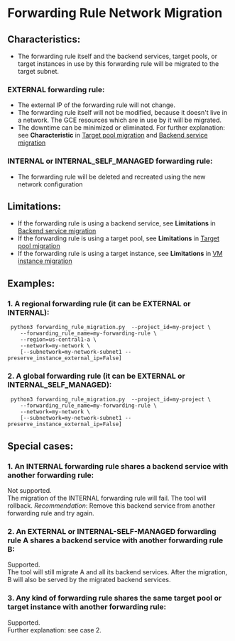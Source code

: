 # Forwarding Rule Network Migration
## Characteristics:
*  The forwarding rule itself and the backend services, target pools, or target instances in use by this forwarding rule will be migrated to the target subnet.
### EXTERNAL forwarding rule:
* The external IP of the forwarding rule will not change.
* The forwarding rule itself will not be modified, because it doesn't live in a network. The GCE resources which are in use by it will be migrated.
* The downtime can be minimized or eliminated. For further explanation: see **Characteristic** in [Target pool migration](./TARGET_POOL_README.md) and [Backend service migration](./BACKEND_SERVICE_README.md)
### INTERNAL or INTERNAL_SELF_MANAGED forwarding rule:
* The forwarding rule will be deleted and recreated using the new network configuration 
## Limitations:
* If the forwarding rule is using a backend service, see **Limitations** in [Backend service migration](./BACKEND_SERVICE_README.md)
* If the forwarding rule is using a target pool, see **Limitations** in [Target pool migration](./TARGET_POOL_README.md)
* If the forwarding rule is using a target instance, see **Limitations** in [VM instance migration](./VM_INSTANCE_README.md)
## Examples:
### 1. A regional forwarding rule (it can be EXTERNAL or INTERNAL):
     python3 forwarding_rule_migration.py  --project_id=my-project \
        --forwarding_rule_name=my-forwarding-rule \
        --region=us-central1-a \
        --network=my-network \
        [--subnetwork=my-network-subnet1 --preserve_instance_external_ip=False]
     
### 2. A global forwarding rule (it can be EXTERNAL or INTERNAL_SELF_MANAGED):
     python3 forwarding_rule_migration.py  --project_id=my-project \
        --forwarding_rule_name=my-forwarding-rule \
        --network=my-network \
        [--subnetwork=my-network-subnet1 --preserve_instance_external_ip=False]
        
## Special cases:
### 1. An INTERNAL forwarding rule shares a backend service with another forwarding rule:
Not supported. \
The migration of the INTERNAL forwarding rule will fail. The tool will rollback. 
*Recommendation*: Remove this backend service from another forwarding rule and try again.
### 2. An EXTERNAL or INTERNAL-SELF-MANAGED forwarding rule A shares a backend service with another forwarding rule B:
Supported. \
The tool will still migrate A and all its backend services. 
After the migration, B will also be served by the migrated backend services. 
### 3. Any kind of forwarding rule shares the same target pool or target instance with another forwarding rule:
Supported. \
Further explanation: see case 2.
 